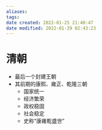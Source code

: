 ```yaml
---
aliases: 
tags: 
date created: 2022-01-25 21:40:47
date modified: 2022-01-29 02:43:23
---
```


# 清朝

- 最后一个封建王朝
- 其前期的康熙、雍正、乾隆三朝
  - 国家统一
  - 经济繁荣
  - 政权稳固
  - 社会稳定
  - 史称“康雍乾盛世”
